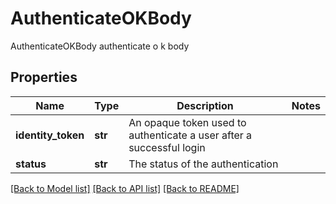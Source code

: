 # AuthenticateOKBody

AuthenticateOKBody authenticate o k body

## Properties
Name | Type | Description | Notes
------------ | ------------- | ------------- | -------------
**identity_token** | **str** | An opaque token used to authenticate a user after a successful login | 
**status** | **str** | The status of the authentication | 

[[Back to Model list]](../README.md#documentation-for-models) [[Back to API list]](../README.md#documentation-for-api-endpoints) [[Back to README]](../README.md)


